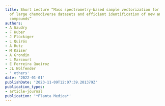 ```yaml
---
title: Short Lecture “Mass spectrometry-based sample vectorization for exploration
  of large chemodiverse datasets and efficient identification of new antiparasitic
  compounds”
authors:
- A Gaudry
- F Huber
- J Flückiger
- L Quirós
- A Rutz
- M Kaiser
- A Grondin
- L Marcourt
- E Ferreira Queiroz
- JL Wolfender
- ' others'
date: '2022-01-01'
publishDate: '2023-11-09T12:07:39.201379Z'
publication_types:
- article-journal
publication: '*Planta Medica*'
---
```

